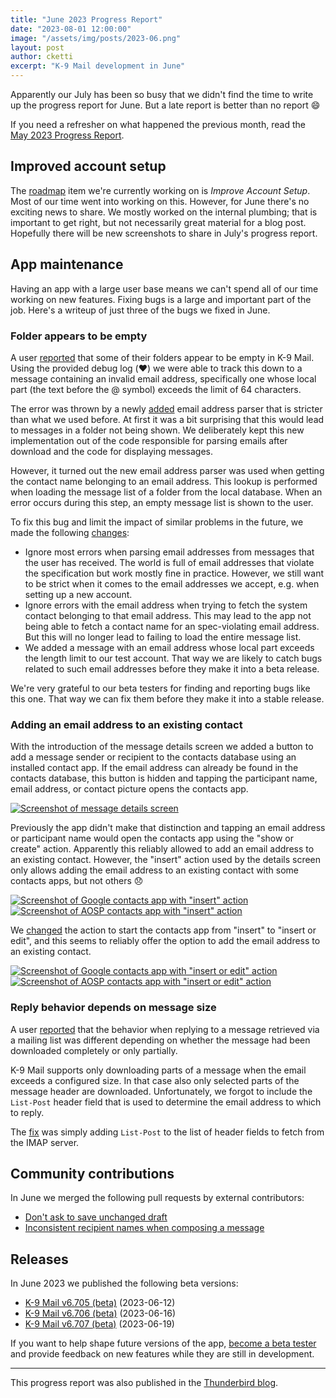 ```yaml
---
title: "June 2023 Progress Report"
date: "2023-08-01 12:00:00"
image: "/assets/img/posts/2023-06.png"
layout: post
author: cketti
excerpt: "K-9 Mail development in June"
---
```


Apparently our July has been so busy that we didn't find the time to write up the progress report for June. But a late report is better than no report 😄

If you need a refresher on what happened the previous month, read the [May 2023 Progress Report](/2023/06/15/K-9-Mail-in-May-2023).

## Improved account setup

The [roadmap](https://developer.thunderbird.net/planning/android-roadmap) item we're currently working on is *Improve Account Setup*. Most of our time went into working on this. However, for June there's no exciting news to share. We mostly worked on the internal plumbing; that is important to get right, but not necessarily great material for a blog post. Hopefully there will be new screenshots to share in July's progress report.


## App maintenance

Having an app with a large user base means we can't spend all of our time working on new features. Fixing bugs is a large and important part of the job. Here's a writeup of just three of the bugs we fixed in June.

### Folder appears to be empty

A user [reported](https://github.com/thunderbird/thunderbird-android/issues/6980) that some of their folders appear to be empty in K-9 Mail. Using the provided debug log (❤️) we were able to track this down to a message containing an invalid email address, specifically one whose local part (the text before the @ symbol) exceeds the limit of 64 characters.

The error was thrown by a newly [added](https://github.com/thunderbird/thunderbird-android/pull/6987) email address parser that is stricter than what we used before. At first it was a bit surprising that this would lead to messages in a folder not being shown. We deliberately kept this new implementation out of the code responsible for parsing emails after download and the code for displaying messages.

However, it turned out the new email address parser was used when getting the contact name belonging to an email address. This lookup is performed when loading the message list of a folder from the local database. When an error occurs during this step, an empty message list is shown to the user.

To fix this bug and limit the impact of similar problems in the future, we made the following [changes](https://github.com/thunderbird/thunderbird-android/pull/6987):
- Ignore most errors when parsing email addresses from messages that the user has received. The world is full of email addresses that violate the specification but work mostly fine in practice. However, we still want to be strict when it comes to the email addresses we accept, e.g. when setting up a new account.
- Ignore errors with the email address when trying to fetch the system contact belonging to that email address. This may lead to the app not being able to fetch a contact name for an spec-violating email address. But this will no longer lead to failing to load the entire message list.
- We added a message with an email address whose local part exceeds the length limit to our test account. That way we are likely to catch bugs related to such email addresses before they make it into a beta release.

We're very grateful to our beta testers for finding and reporting bugs like this one. That way we can fix them before they make it into a stable release.


### Adding an email address to an existing contact

With the introduction of the message details screen we added a button to add a message sender or recipient to the contacts database using an installed contact app. If the email address can already be found in the contacts database, this button is hidden and tapping the participant name, email address, or contact picture opens the contacts app.

[![Screenshot of message details screen](/assets/img/posts/2023-06-message-details-thumbnail.png)](/assets/img/posts/2023-06-message-details.png)

Previously the app didn't make that distinction and tapping an email address or participant name would open the contacts app using the "show or create" action. Apparently this reliably allowed to add an email address to an existing contact. However, the "insert" action used by the details screen only allows adding the email address to an existing contact with some contacts apps, but not others 😞

[![Screenshot of Google contacts app with "insert" action](/assets/img/posts/2023-06-new-contacts-app-insert-action-thumbnail.png)](/assets/img/posts/2023-06-new-contacts-app-insert-action.png) [![Screenshot of AOSP contacts app with "insert" action](/assets/img/posts/2023-06-old-contacts-app-insert-action-thumbnail.png)](/assets/img/posts/2023-06-old-contacts-app-insert-action.png)

We [changed](https://github.com/thunderbird/thunderbird-android/pull/6963) the action to start the contacts app from "insert" to "insert or edit", and this seems to reliably offer the option to add the email address to an existing contact.

[![Screenshot of Google contacts app with "insert or edit" action](/assets/img/posts/2023-06-new-contacts-app-insert-or-edit-action-thumbnail.png)](/assets/img/posts/2023-06-new-contacts-app-insert-or-edit-action.png) [![Screenshot of AOSP contacts app with "insert or edit" action](/assets/img/posts/2023-06-old-contacts-app-insert-or-edit-action-thumbnail.png)](/assets/img/posts/2023-06-old-contacts-app-insert-or-edit-action.png)


### Reply behavior depends on message size

A user [reported](https://github.com/thunderbird/thunderbird-android/issues/6414) that the behavior when replying to a message retrieved via a mailing list was different depending on whether the message had been downloaded completely or only partially.

K-9 Mail supports only downloading parts of a message when the email exceeds a configured size. In that case also only selected parts of the message header are downloaded. Unfortunately, we forgot to include the `List-Post` header field that is used to determine the email address to which to reply.

The [fix](https://github.com/thunderbird/thunderbird-android/pull/7008) was simply adding `List-Post` to the list of header fields to fetch from the IMAP server.


## Community contributions

In June we merged the following pull requests by external contributors:

- [Don't ask to save unchanged draft](https://github.com/thunderbird/thunderbird-android/pull/6965)
- [Inconsistent recipient names when composing a message](https://github.com/thunderbird/thunderbird-android/pull/6972)


## Releases

In June 2023 we published the following beta versions:

* [K-9 Mail v6.705 (beta)](https://github.com/thunderbird/thunderbird-android/releases/tag/6.705) (2023-06-12)
* [K-9 Mail v6.706 (beta)](https://github.com/thunderbird/thunderbird-android/releases/tag/6.706) (2023-06-16)
* [K-9 Mail v6.707 (beta)](https://github.com/thunderbird/thunderbird-android/releases/tag/6.707) (2023-06-19)

If you want to help shape future versions of the app, [become a beta tester](https://forum.k9mail.app/t/how-do-i-become-a-beta-tester/68) and provide feedback on new features while they are still in development.


---

This progress report was also published in the [Thunderbird blog](https://blog.thunderbird.net/2023/08/thunderbird-for-android-k-9-mail-june-2023-progress-report/).
